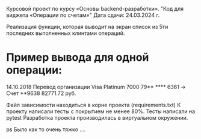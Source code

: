 Курсовой проект по курсу «Основы backend-разработки».
"Код для виджета «Операции по счетам»"
Дата сдачи: 24.03.2024 г.

Реализация функции, которая выводит на экран список из 5ти последних выполненных клинтами операций.

# Пример вывода для одной операции:
14.10.2018 Перевод организации
Visa Platinum 7000 79** **** 6361 -> Счет **9638
82771.72 руб.

Файл зависимости находиться в корне проекта (requirements.txt)
К проекту написали тесты с покрытием не менее 80%. Тесты написали на pytest 
Разработка проекта производилась в виртуальном окружении.



ps Было как то очень тяжко ....




